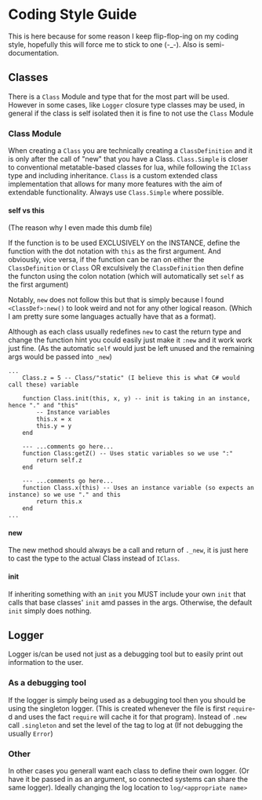 # Coding Style Guide

This is here because for some reason I keep flip-flop-ing on my coding style, hopefully this will force me to stick to one (-_-). Also is semi-documentation.

## Classes

There is a `Class` Module and type that for the most part will be used. However in some cases, like `Logger` closure type classes may be used, in general if the class is self isolated then it is fine to not use the `Class` Module

### Class Module

When creating a `Class` you are technically creating a `ClassDefinition` and it is only after the call of "new" that you have a Class. `Class.Simple` is closer to conventional metatable-based classes for lua, while following the `IClass` type and including inheritance. `Class` is a custom extended class implementation that allows for many more features with the aim of extendable functionality. Always use `Class.Simple` where possible.

#### self vs this

(The reason why I even made this dumb file)

If the function is to be used EXCLUSIVELY on the INSTANCE, define the function with the dot notation with `this` as the first argument. And obviously, vice versa, if the function can be ran on either the `ClassDefinition` or `Class` OR exculsively the `ClassDefinition` then define the functon using the colon notation (which will automatically set `self` as the first argument)

Notably, `new` does not follow this but that is simply because I found `<ClassDef>:new()` to look weird and not for any other logical reason. (Which I am pretty sure some languages actually have that as a format).

Although as each class usually redefines `new` to cast the return type and change the function hint you could easily just make it `:new` and it work work just fine. (As the automatic `self` would just be left unused and the remaining args would be passed into `_new`)

```
...
    Class.z = 5 -- Class/"static" (I believe this is what C# would call these) variable

    function Class.init(this, x, y) -- init is taking in an instance, hence "." and "this"
        -- Instance variables
        this.x = x
        this.y = y
    end

    --- ...comments go here...
    function Class:getZ() -- Uses static variables so we use ":"
        return self.z
    end

    --- ...comments go here...
    function Class.x(this) -- Uses an instance variable (so expects an instance) so we use "." and this 
        return this.x
    end
...
```

#### new

The new method should always be a call and return of `._new`, it is just here to cast the type to the actual Class instead of `IClass`.

#### init

If inheriting something with an `init` you MUST include your own `init` that calls that base classes' `init` amd passes in the args. Otherwise, the default `init` simply does nothing.

## Logger

Logger is/can be used not just as a debugging tool but to easily print out information to the user.

### As a debugging tool

If the logger is simply being used as a debugging tool then you should be using the singleton logger. (This is created whenever the file is first `require`-d and uses the fact `require` will cache it for that program). Instead of `.new` call `.singleton` and set the level of the tag to log at (If not debugging the usually `Error`)

### Other

In other cases you generall want each class to define their own logger. (Or have it be passed in as an argument, so connected systems can share the same logger). Ideally changing the log location to `log/<appropriate name>`